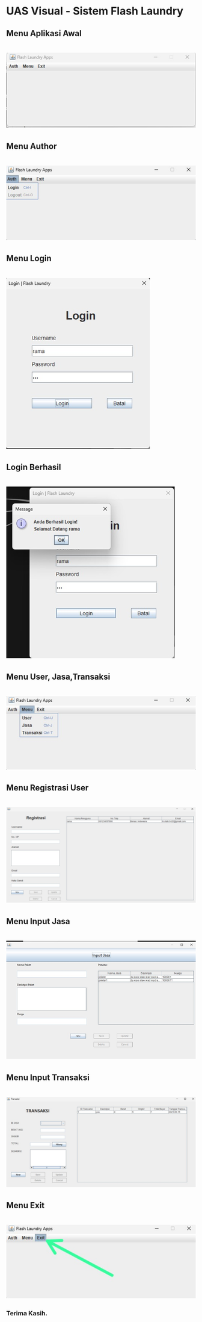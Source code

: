 # UAS Visual - Sistem Flash Laundry

## Menu Aplikasi Awal
# ![img](img/1.jpg)
## Menu Author
# ![img](img/2.jpg)
## Menu Login
# ![img](img/3.jpg)
## Login Berhasil
# ![img](img/4.jpg)
## Menu User, Jasa,Transaksi
# ![img](img/5.jpg)
## Menu Registrasi User
# ![img](img/6.jpg)
## Menu Input Jasa
# ![img](img/7.jpg)
## Menu Input Transaksi
# ![img](img/8.jpg)
## Menu Exit
# ![img](img/9.jpg)

### Terima Kasih.